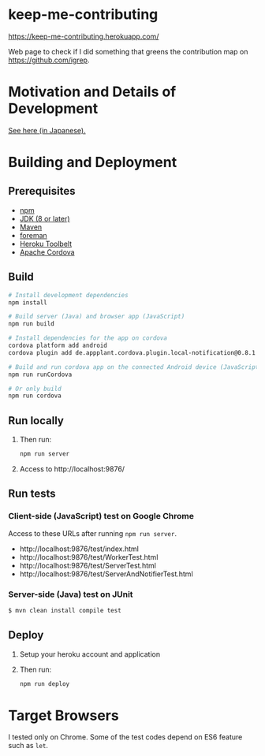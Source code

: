 # keep-me-contributing

https://keep-me-contributing.herokuapp.com/

Web page to check if I did something that greens the contribution map on https://github.com/igrep.

# Motivation and Details of Development

[See here (in Japanese).](/これも読んでください.ja.md)

# Building and Deployment

## Prerequisites

- [npm](https://www.npmjs.com/)
- [JDK (8 or later)](http://www.oracle.com/technetwork/java/javase/downloads/jdk8-downloads-2133151.html)
- [Maven](https://maven.apache.org/)
- [foreman](https://rubygems.org/gems/foreman)
- [Heroku Toolbelt](https://rubygems.org/gems/foreman)
- [Apache Cordova](http://cordova.apache.org/)

## Build

```bash
# Install development dependencies
npm install

# Build server (Java) and browser app (JavaScript)
npm run build

# Install dependencies for the app on cordova
cordova platform add android
cordova plugin add de.appplant.cordova.plugin.local-notification@0.8.1

# Build and run cordova app on the connected Android device (JavaScript)
npm run runCordova

# Or only build
npm run cordova
```

## Run locally

1. Then run:

    ```bash
    npm run server
    ```
2. Access to http://localhost:9876/

## Run tests

### Client-side (JavaScript) test on Google Chrome

Access to these URLs after running `npm run server`.

- http://localhost:9876/test/index.html
- http://localhost:9876/test/WorkerTest.html
- http://localhost:9876/test/ServerTest.html
- http://localhost:9876/test/ServerAndNotifierTest.html

### Server-side (Java) test on JUnit

```bash
$ mvn clean install compile test
```

## Deploy

1. Setup your heroku account and application
2. Then run:

    ```bash
    npm run deploy
    ```

# Target Browsers

I tested only on Chrome. Some of the test codes depend on ES6 feature such as `let`.
